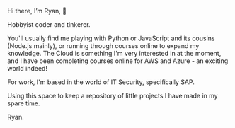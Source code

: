 Hi there, I’m Ryan, 👋

Hobbyist coder and tinkerer.

You'll usually find me playing with Python or JavaScript and its cousins (Node.js mainly), or running through courses online to expand my knowledge.
The Cloud is something I'm very interested in at the moment, and I have been completing courses online for AWS and Azure - an exciting world indeed!

For work, I'm based in the world of IT Security, specifically SAP.

Using this space to keep a repository of little projects I have made in my spare time.

Ryan.
